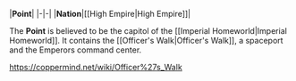 |**Point**|
|-|-|
|**Nation**|[[High Empire\|High Empire]]|

The **Point** is believed to be the capitol of the [[Imperial Homeworld\|Imperial Homeworld]]. It contains the [[Officer's Walk\|Officer's Walk]], a spaceport and the Emperors command center.




https://coppermind.net/wiki/Officer%27s_Walk